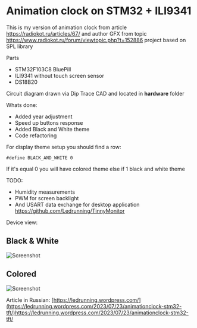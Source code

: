 # Animation clock on STM32 + ILI9341

This is my version of animation clock from article https://radiokot.ru/articles/67/
and author GFX from topic https://www.radiokot.ru/forum/viewtopic.php?t=152886
project based on SPL library

Parts
- STM32F103C8 BluePill
- ILI9341 without touch screen sensor
- DS18B20

Сircuit diagram drawn via Dip Trace CAD and located in **hardware** folder

Whats done:
- Added year adjustment 
- Speed up buttons response 
- Added Black and White theme
- Code refactoring 

For display theme setup you should find a row:

```#define BLACK_AND_WHITE 0```

If it's equal 0 you will have colored theme else if 1 black and white theme

TODO:
- Humidity measurements
- PWM for screen backlight
- And USART data exchange for desktop application https://github.com/Ledrunning/TinnyMonitor

Device view:  

## Black & White

![Screenshot](appearanceB_W.jpg)

## Colored

![Screenshot](appearance_colored.jpg)

Article in Russian: 
[https://ledrunning.wordpress.com/](https://ledrunning.wordpress.com/2023/07/23/animationclock-stm32-tft/)https://ledrunning.wordpress.com/2023/07/23/animationclock-stm32-tft/
